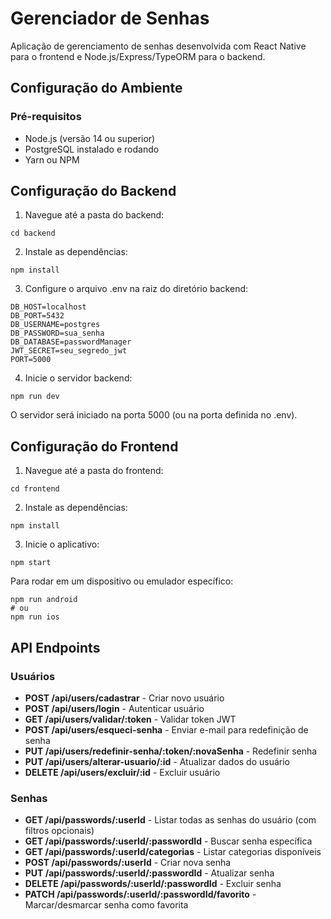 # Gerenciador de Senhas

Aplicação de gerenciamento de senhas desenvolvida com React Native para o frontend e Node.js/Express/TypeORM para o backend.

## Configuração do Ambiente

### Pré-requisitos
- Node.js (versão 14 ou superior)
- PostgreSQL instalado e rodando
- Yarn ou NPM

## Configuração do Backend

1. Navegue até a pasta do backend:
```
cd backend
```

2. Instale as dependências:
```
npm install
```

3. Configure o arquivo .env na raiz do diretório backend:
```
DB_HOST=localhost
DB_PORT=5432
DB_USERNAME=postgres
DB_PASSWORD=sua_senha
DB_DATABASE=passwordManager
JWT_SECRET=seu_segredo_jwt
PORT=5000
```

4. Inicie o servidor backend:
```
npm run dev
```

O servidor será iniciado na porta 5000 (ou na porta definida no .env).

## Configuração do Frontend

1. Navegue até a pasta do frontend:
```
cd frontend
```

2. Instale as dependências:
```
npm install
```

3. Inicie o aplicativo:
```
npm start
```

Para rodar em um dispositivo ou emulador específico:
```
npm run android
# ou
npm run ios
```

## API Endpoints

### Usuários

- **POST /api/users/cadastrar** - Criar novo usuário
- **POST /api/users/login** - Autenticar usuário
- **GET /api/users/validar/:token** - Validar token JWT
- **POST /api/users/esqueci-senha** - Enviar e-mail para redefinição de senha
- **PUT /api/users/redefinir-senha/:token/:novaSenha** - Redefinir senha
- **PUT /api/users/alterar-usuario/:id** - Atualizar dados do usuário
- **DELETE /api/users/excluir/:id** - Excluir usuário

### Senhas

- **GET /api/passwords/:userId** - Listar todas as senhas do usuário (com filtros opcionais)
- **GET /api/passwords/:userId/:passwordId** - Buscar senha específica
- **GET /api/passwords/:userId/categorias** - Listar categorias disponíveis
- **POST /api/passwords/:userId** - Criar nova senha
- **PUT /api/passwords/:userId/:passwordId** - Atualizar senha
- **DELETE /api/passwords/:userId/:passwordId** - Excluir senha
- **PATCH /api/passwords/:userId/:passwordId/favorito** - Marcar/desmarcar senha como favorita 